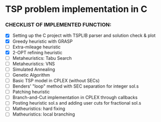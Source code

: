 # TSP problem implementation in C

### CHECKLIST OF IMPLEMENTED FUNCTION:

 - [X] Setting up the C project with TSPLIB parser and solution check & plot
 - [X] Greedy heuristic with GRASP 
 - [ ] Extra-mileage heuristic
 - [X] 2-OPT refining heuristic  
 - [ ] Metaheuristics: Tabu Search  
 - [ ] Metaheuristics: VNS  
 - [ ] Simulated Annealing
 - [ ] Genetic Algorithm
 - [ ] Basic TSP model in CPLEX (without SECs)  
 - [ ] Benders' "loop" method with SEC separation for integer sol.s  
 - [ ] Patching heuristic  
 - [ ] Branch-and-Cut implementation in CPLEX through callbacks  
 - [ ] Posting heuristic sol.s and adding user cuts for fractional sol.s  
 - [ ] Matheuristics: hard fixing  
 - [ ] Matheuristics: local branching  